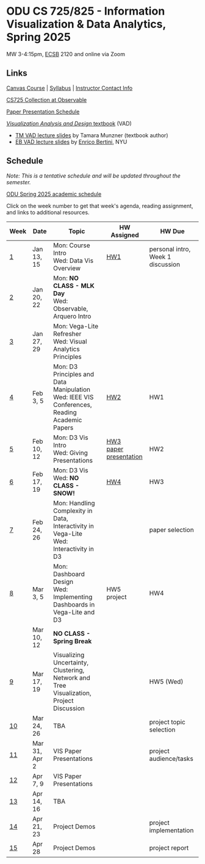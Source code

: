 # ODU CS 725/825 - Information Visualization & Data Analytics, Spring 2025

MW 3-4:15pm, [ECSB](https://odu.edu/life/buildings/buildings/ecsb) 2120 and online via Zoom

## Links

[Canvas Course](https://canvas.odu.edu/courses/177607) | [Syllabus](syllabus.md) | [Instructor Contact Info](https://canvas.odu.edu/courses/177607/pages/0-dot-2-%7C-meet-your-instructor)

[CS725 Collection at Observable](https://observablehq.com/collection/@oducs-vis/cs-725)

[Paper Presentation Schedule](https://canvas.odu.edu/courses/177607/pages/paper-presentation-schedule)

[*Visualization Analysis and Design* textbook](https://www.cs.ubc.ca/~tmm/vadbook/) (VAD)

* [TM VAD lecture slides](https://www.cs.ubc.ca/~tmm/talks.html#vadallslides) by Tamara Munzner (textbook author)
* [EB VAD lecture slides](http://bit.ly/lecture-slides-iv16) by [Enrico Bertini](http://enrico.bertini.io/), NYU

## Schedule

*Note: This is a tentative schedule and will be updated throughout the semester.*

[ODU Spring 2025 academic schedule](https://www.odu.edu/academics/calendar/spring)

Click on the week number to get that week's agenda, reading assignment, and links to additional resources.

|Week |Date|Topic|HW Assigned|HW Due|
|---|---|---|---|---|
|[1](agenda.md#week-1)|Jan 13, 15|Mon: Course Intro <br/>Wed: Data Vis Overview | [HW1](HW1-VegaLite.md) | personal intro, Week 1 discussion |
|[2](agenda.md#week-2)|Jan 20, 22|Mon: **NO CLASS - MLK Day**<br/>Wed: Observable, Arquero Intro | | |
|[3](agenda.md#week-3)|Jan 27, 29|Mon: Vega-Lite Refresher<br/>Wed: Visual Analytics Principles | |  |
|[4](agenda.md#week-4)|Feb 3,   5|Mon: D3 Principles and Data Manipulation<br/>Wed: IEEE VIS Conferences, Reading Academic Papers| [HW2](HW2-data.md) | HW1 |
|[5](agenda.md#week-5)|Feb 10, 12| Mon: D3 Vis Intro<br/>Wed: Giving Presentations | [HW3](HW3-scales.md)<br/>[paper presentation](presentation.md) | HW2 |
|[6](agenda.md#week-6)|Feb 17, 19| Mon: D3 Vis<br/>Wed: **NO CLASS - SNOW!** | [HW4](HW4-D3.md) |  HW3 |
|[7](agenda.md#week-7)|Feb 24, 26|Mon: Handling Complexity in Data, Interactivity in Vega-Lite<br/> Wed: Interactivity in D3|  | paper selection |
|[8](agenda.md#week-8)|Mar  3,  5|Mon: Dashboard Design<br/>Wed: Implementing Dashboards in Vega-Lite and D3 | HW5<br/>project | HW4 |
||Mar 10, 12|**NO CLASS - Spring Break** | | |
|[9](agenda.md#week-9)|Mar 17, 19| Visualizing Uncertainty, Clustering, Network and Tree Visualization, Project Discussion| | HW5 (Wed)|
|[10](agenda.md#week-10)|Mar 24, 26|TBA | |project topic selection |
|[11](agenda.md#week-11)|  Mar 31, Apr 2|VIS Paper Presentations| | project audience/tasks  |
|[12](agenda.md#week-12)| Apr 7, 9|VIS Paper Presentations | | |
|[13](agenda.md#week-13)| Apr 14, 16|TBA| | |
|[14](agenda.md#week-14)| Apr 21, 23|Project Demos | | project implementation|
|[15](agenda.md#week-15)| Apr 28|Project Demos | | project report |
